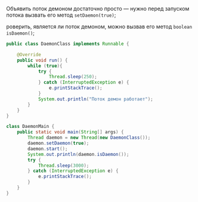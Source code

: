 Объявить поток демоном достаточно просто — нужно перед запуском потока вызвать его метод <code>setDaemon(true)</code>;

роверить, является ли поток демоном, можно вызвав его метод <code>boolean isDaemon()</code>;

````java
public class DaemonClass implements Runnable {

    @Override
    public void run() {
        while (true){
            try {
                Thread.sleep(250);
            } catch (InterruptedException e) {
                e.printStackTrace();
            }
            System.out.println("Поток демон работает");
        }
    }
}

class DaemonMain {
    public static void main(String[] args) {
        Thread daemon = new Thread(new DaemonClass());
        daemon.setDaemon(true);
        daemon.start();
        System.out.println(daemon.isDaemon());
        try {
            Thread.sleep(3000);
        } catch (InterruptedException e) {
            e.printStackTrace();
        }
    }
}

````